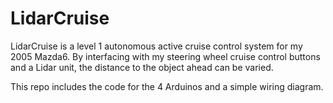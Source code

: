 # LidarCruise

LidarCruise is a level 1 autonomous active cruise control system for my 2005 Mazda6. By interfacing with my steering wheel cruise control buttons and a Lidar unit, the distance to the object ahead can be varied.

This repo includes the code for the 4 Arduinos and a simple wiring diagram.
